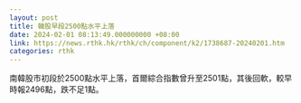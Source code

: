 ```yaml
---
layout: post
title: 韓股早段2500點水平上落
date: 2024-02-01 08:13:49.000000000 +08:00
link: https://news.rthk.hk/rthk/ch/component/k2/1738687-20240201.htm
categories: rthk
---
```


南韓股市初段於2500點水平上落，首爾綜合指數曾升至2501點，其後回軟，較早時報2496點，跌不足1點。
